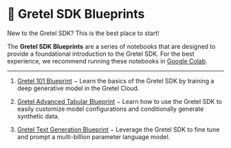 # 📘 Gretel SDK Blueprints

New to the Gretel SDK? This is the best place to start!

 The **Gretel SDK Blueprints** are a series of notebooks that are designed to provide a foundational introduction to the Gretel SDK. For the best experience, we recommend running these notebooks in [Google Colab](https://colab.research.google.com/).

---

1. [Gretel 101 Blueprint](https://colab.research.google.com/github/gretelai/gretel-blueprints/blob/main/sdk_blueprints/Gretel_101_Blueprint.ipynb) $-$ Learn the basics of the Gretel SDK by training a deep generative model in the Gretel Cloud.  

2. [Gretel Advanced Tabular Blueprint](https://colab.research.google.com/github/gretelai/gretel-blueprints/blob/main/sdk_blueprints/Gretel_Advanced_Tabular_Blueprint.ipynb) $-$ Learn how to use the Gretel SDK to easily customize model configurations and conditionally generate synthetic data.

3. [Gretel Text Generation Blueprint](https://colab.research.google.com/github/gretelai/gretel-blueprints/blob/main/sdk_blueprints/Gretel_Text_Generation_Blueprint.ipynb) $-$ Leverage the Gretel SDK to fine tune and prompt a multi-billion parameter language model.
